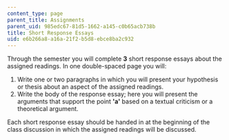 ```yaml
---
content_type: page
parent_title: Assignments
parent_uid: 985edc67-81d5-1662-a145-c0b65acb738b
title: Short Response Essays
uid: e6b266a8-a16a-21f2-b5d8-ebce8ba2c932
---
```


Through the semester you will complete **3** short response essays about the assigned readings. In one double-spaced page you will:

1.  Write one or two paragraphs in which you will present your hypothesis or thesis about an aspect of the assigned readings.
2.  Write the body of the response essay; here you will present the arguments that support the point **'a'** based on a textual criticism or a theoretical argument.
    

Each short response essay should be handed in at the beginning of the class discussion in which the assigned readings will be discussed.